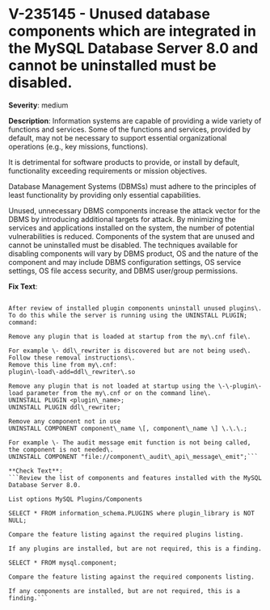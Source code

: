 # V-235145 - Unused database components which are integrated in the MySQL Database Server 8.0 and cannot be uninstalled must be disabled.

**Severity**: medium

**Description**:
Information systems are capable of providing a wide variety of functions and services. Some of the functions and services, provided by default, may not be necessary to support essential organizational operations (e.g., key missions, functions).  

It is detrimental for software products to provide, or install by default, functionality exceeding requirements or mission objectives.  

Database Management Systems (DBMSs) must adhere to the principles of least functionality by providing only essential capabilities.

Unused, unnecessary DBMS components increase the attack vector for the DBMS by introducing additional targets for attack. By minimizing the services and applications installed on the system, the number of potential vulnerabilities is reduced. Components of the system that are unused and cannot be uninstalled must be disabled. The techniques available for disabling components will vary by DBMS product, OS and the nature of the component and may include DBMS configuration settings, OS service settings, OS file access security, and DBMS user/group permissions.

**Fix Text**:
```Uninstall unused components or features that are installed and can be uninstalled\. Remove any database objects and applications that are installed to support them\.

After review of installed plugin components uninstall unused plugins\. To do this while the server is running using the UNINSTALL PLUGIN; command: 

Remove any plugin that is loaded at startup from the my\.cnf file\.

For example \- ddl\_rewriter is discovered but are not being used\.  Follow these removal instructions\.
Remove this line from my\.cnf:
plugin\-load\-add=ddl\_rewriter\.so

Remove any plugin that is not loaded at startup using the \-\-plugin\-load parameter from the my\.cnf or on the command line\. 
UNINSTALL PLUGIN <plugin\_name>;
UNINSTALL PLUGIN ddl\_rewriter;

Remove any component not in use
UNINSTALL COMPONENT component\_name \[, component\_name \] \.\.\.;

For example \- The audit message emit function is not being called, the component is not needed\.  
UNINSTALL COMPONENT "file://component\_audit\_api\_message\_emit";```

**Check Text**:
```Review the list of components and features installed with the MySQL Database Server 8.0.

List options MySQL Plugins/Components

SELECT * FROM information_schema.PLUGINS where plugin_library is NOT NULL;

Compare the feature listing against the required plugins listing. 

If any plugins are installed, but are not required, this is a finding.

SELECT * FROM mysql.component;

Compare the feature listing against the required components listing. 

If any components are installed, but are not required, this is a finding.```
